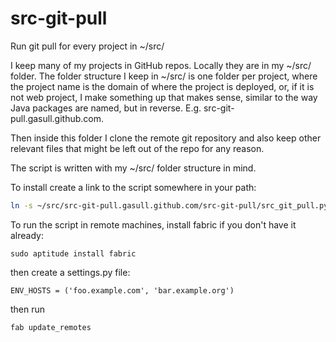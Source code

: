 src-git-pull
============

Run git pull for every project in ~/src/


I keep many of my projects in GitHub repos.  Locally they are in my ~/src/
folder.  The folder structure I keep in ~/src/ is one folder per project, where
the project name is the domain of where the project is deployed, or, if it is
not web project, I make something up that makes sense, similar to the way Java
packages are named, but in reverse.  E.g. src-git-pull.gasull.github.com.

Then inside this folder I clone the remote git repository and also keep other
relevant files that might be left out of the repo for any reason.

The script is written with my ~/src/ folder structure in mind.

To install create a link to the script somewhere in your path:

```bash
ln -s ~/src/src-git-pull.gasull.github.com/src-git-pull/src_git_pull.py ~/bin/src-git-pull
```

To run the script in remote machines, install fabric if you don't have it
already:

    sudo aptitude install fabric

then create a settings.py file:

    ENV_HOSTS = ('foo.example.com', 'bar.example.org')

then run

    fab update_remotes
